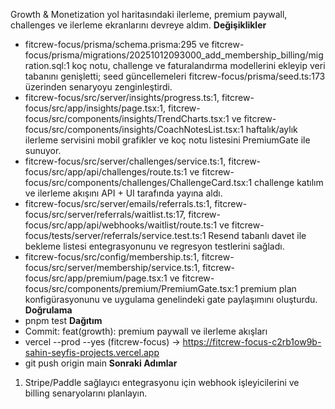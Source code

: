 Growth & Monetization yol haritasındaki ilerleme, premium paywall, challenges ve ilerleme ekranlarını devreye aldım.
**Değişiklikler**
- fitcrew-focus/prisma/schema.prisma:295 ve fitcrew-focus/prisma/migrations/20251012093000_add_membership_billing/migration.sql:1 koç notu, challenge ve faturalandırma modellerini ekleyip veri tabanını genişletti; seed güncellemeleri fitcrew-focus/prisma/seed.ts:173 üzerinden senaryoyu zenginleştirdi.
- fitcrew-focus/src/server/insights/progress.ts:1, fitcrew-focus/src/app/insights/page.tsx:1, fitcrew-focus/src/components/insights/TrendCharts.tsx:1 ve fitcrew-focus/src/components/insights/CoachNotesList.tsx:1 haftalık/aylık ilerleme servisini mobil grafikler ve koç notu listesini PremiumGate ile sunuyor.
- fitcrew-focus/src/server/challenges/service.ts:1, fitcrew-focus/src/app/api/challenges/route.ts:1 ve fitcrew-focus/src/components/challenges/ChallengeCard.tsx:1 challenge katılım ve ilerleme akışını API + UI tarafında yayına aldı.
- fitcrew-focus/src/server/emails/referrals.ts:1, fitcrew-focus/src/server/referrals/waitlist.ts:17, fitcrew-focus/src/app/api/webhooks/waitlist/route.ts:1 ve fitcrew-focus/tests/server/referrals/service.test.ts:1 Resend tabanlı davet ile bekleme listesi entegrasyonunu ve regresyon testlerini sağladı.
- fitcrew-focus/src/config/membership.ts:1, fitcrew-focus/src/server/membership/service.ts:1, fitcrew-focus/src/app/premium/page.tsx:1 ve fitcrew-focus/src/components/premium/PremiumGate.tsx:1 premium plan konfigürasyonunu ve uygulama genelindeki gate paylaşımını oluşturdu.
**Doğrulama**
- pnpm test
**Dağıtım**
- Commit: feat(growth): premium paywall ve ilerleme akışları
- vercel --prod --yes (fitcrew-focus) -> https://fitcrew-focus-c2rb1ow9b-sahin-seyfis-projects.vercel.app
- git push origin main
**Sonraki Adımlar**
1. Stripe/Paddle sağlayıcı entegrasyonu için webhook işleyicilerini ve billing senaryolarını planlayın.
